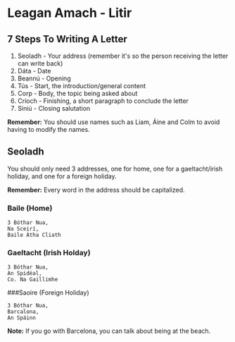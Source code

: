 # Leagan Amach - Litir

## 7 Steps To Writing A Letter

1. Seoladh - Your address (remember it's so the person receiving the letter can write back)
2. Dáta - Date
3. Beannú - Opening
4. Tús - Start, the introduction/general content
5. Corp - Body, the topic being asked about
6. Críoch - Finishing, a short paragraph to conclude the letter
7. Siniú - Closing salutation

**Remember:** You should use names such as Liam, Áine and Colm to avoid having to modify the names.

## Seoladh

You should only need 3 addresses, one for home, one for a gaeltacht/irish holiday, and one for a foreign holiday.

**Remember:** Every word in the address should be capitalized.

### Baile (Home)

```
3 Bóthar Nua,
Na Sceirí,
Baile Átha Cliath
```

### Gaeltacht (Irish Holday)

```
3 Bóthar Nua,
An Spidéal,
Co. Na Gaillimhe
```

###Saoire (Foreign Holiday)

```
3 Bóthar Nua,
Barcalona,
An Spáinn
```

**Note:** If you go with Barcelona, you can talk about being at the beach.
